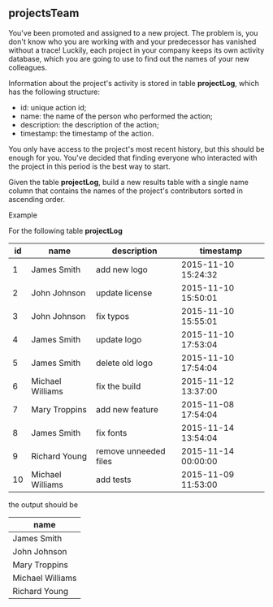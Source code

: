## projectsTeam

You've been promoted and assigned to a new project. The problem is, you don't know who you are working with and your predecessor has vanished without a trace! Luckily, each project in your company keeps its own activity database, which you are going to use to find out the names of your new colleagues.

Information about the project's activity is stored in table **projectLog**, which has the following structure:

- id: unique action id;
- name: the name of the person who performed the action;
- description: the description of the action;
- timestamp: the timestamp of the action.

You only have access to the project's most recent history, but this should be enough for you. You've decided that finding everyone who interacted with the project in this period is the best way to start.

Given the table **projectLog**, build a new results table with a single name column that contains the names of the project's contributors sorted in ascending order.

Example

For the following table **projectLog**

| id | name | description | timestamp |
|---|---|---|---|
| 1 | James Smith | add new logo | 2015-11-10 15:24:32 |
| 2 | John Johnson | update license | 2015-11-10 15:50:01 |
| 3 | John Johnson | fix typos | 2015-11-10 15:55:01 |
| 4 | James Smith | update logo | 2015-11-10 17:53:04 |
| 5 | James Smith | delete old logo | 2015-11-10 17:54:04 |
| 6 | Michael Williams | fix the build | 2015-11-12 13:37:00 |
| 7 | Mary Troppins | add new feature | 2015-11-08 17:54:04 |
| 8 | James Smith | fix fonts | 2015-11-14 13:54:04 |
| 9 | Richard Young | remove unneeded files | 2015-11-14 00:00:00 |
| 10 | Michael Williams | add tests | 2015-11-09 11:53:00 |

the output should be

| name |
|---|
| James Smith |
| John Johnson |
| Mary Troppins |
| Michael Williams |
| Richard Young |
